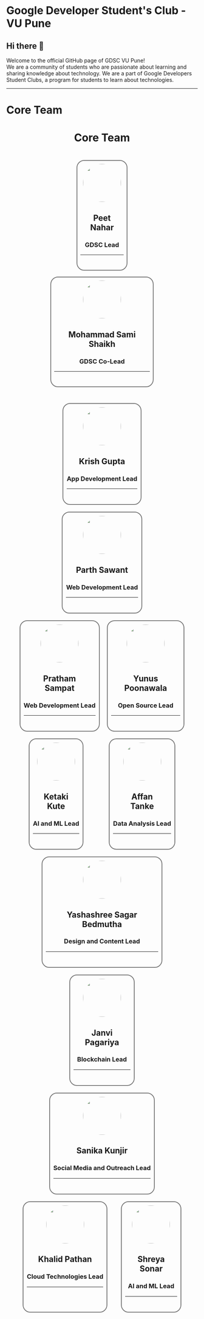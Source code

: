 # Google Developer Student's Club - VU Pune

## Hi there 👋

 Welcome to the official GitHub page of GDSC VU Pune!  
We are a community of students who are passionate about learning and sharing knowledge about technology. We are a part of Google Developers Student Clubs, a program for students to learn about technologies.

***
# Core Team 

<h1 style="text-align: center;">Core Team</h1>
    <div style="display: flex; flex-wrap: wrap; justify-content: space-around; padding: 3% 10%;">
        <div
            style="min-width: 20%; margin: 2%; padding: 2%; border: 2px solid rgb(115, 115, 115); border-radius: 20px; text-align: center;">
            <img src="https://avatars.githubusercontent.com/u/102579777?v=4" width="100" height="100" class="img"
                style="border-radius: 100%">
            <h2 style="padding : 0% 10%;">Peet Nahar</h2>
            <h3> GDSC Lead</h3>
            <hr>
            <div class="social">
                <a href=""><img
                        src="https://img.shields.io/badge/-0077B5?style=for-the-badge&logo=linkedin&logoColor=white"
                        alt=""></a>
                <a href=""><img
                        src="https://img.shields.io/badge/-ea3991?style=for-the-badge&logo=instagram&logoColor=white"
                        alt=""></a>
                <a href=""><img
                        src="https://img.shields.io/badge/-3091f3?style=for-the-badge&logo=twitter&logoColor=white"
                        alt=""></a>
                <a href=""><img
                        src="https://img.shields.io/badge/-181717?style=for-the-badge&logo=github&logoColor=white"
                        alt=""></a>
            </div>
        </div>
        <div
            style="min-width: 20%; margin: 2%; padding: 2%; border: 2px solid rgb(115, 115, 115); border-radius: 20px; text-align: center;">
            <img src="https://avatars.githubusercontent.com/u/53607086?v=4" width="100" height="100" class="img"
                style="border-radius: 100%">
            <h2 style="padding : 0% 10%;">Mohammad Sami Shaikh</h2>
            <h3> GDSC Co-Lead</h3>
            <hr>
            <div class="social">
                <a href=""><img
                        src="https://img.shields.io/badge/-0077B5?style=for-the-badge&logo=linkedin&logoColor=white"
                        alt=""></a>
                <a href=""><img
                        src="https://img.shields.io/badge/-ea3991?style=for-the-badge&logo=instagram&logoColor=white"
                        alt=""></a>
                <a href=""><img
                        src="https://img.shields.io/badge/-3091f3?style=for-the-badge&logo=twitter&logoColor=white"
                        alt=""></a>
                <a href=""><img
                        src="https://img.shields.io/badge/-181717?style=for-the-badge&logo=github&logoColor=white"
                        alt=""></a>
            </div>
        </div>
    </div>
    <div style="display: flex; flex-wrap: wrap; justify-content: space-around; padding: 2% 5%;">
        <div
            style="min-width: 20%; margin: 2%; padding: 2%; border: 2px solid rgb(115, 115, 115); border-radius: 20px; text-align: center;">
            <img src="https://avatars.githubusercontent.com/u/87133705?v=4" width="100" height="100" class="img"
                style="border-radius: 100%">
            <h2 style="padding : 0% 10%;">Krish Gupta</h2>
            <h3>App Development Lead</h3>
            <hr>
            <div class="social">
                <a href=""><img
                        src="https://img.shields.io/badge/-0077B5?style=for-the-badge&logo=linkedin&logoColor=white"
                        alt=""></a>
                <a href=""><img
                        src="https://img.shields.io/badge/-ea3991?style=for-the-badge&logo=instagram&logoColor=white"
                        alt=""></a>
                <a href=""><img
                        src="https://img.shields.io/badge/-3091f3?style=for-the-badge&logo=twitter&logoColor=white"
                        alt=""></a>
                <a href=""><img
                        src="https://img.shields.io/badge/-181717?style=for-the-badge&logo=github&logoColor=white"
                        alt=""></a>
            </div>
        </div>
        <div
            style="min-width: 20%; margin: 2%; padding: 2%; border: 2px solid rgb(115, 115, 115); border-radius: 20px; text-align: center;">
            <img src="https://avatars.githubusercontent.com/u/82802630?v=4" width="100" height="100" class="img"
                style="border-radius: 100%">
            <h2 style="padding : 0% 10%;">Parth Sawant</h2>
            <h3>Web Development Lead</h3>
            <hr>
            <div class="social">
                <a href=""><img
                        src="https://img.shields.io/badge/-0077B5?style=for-the-badge&logo=linkedin&logoColor=white"
                        alt=""></a>
                <a href=""><img
                        src="https://img.shields.io/badge/-ea3991?style=for-the-badge&logo=instagram&logoColor=white"
                        alt=""></a>
                <a href=""><img
                        src="https://img.shields.io/badge/-3091f3?style=for-the-badge&logo=twitter&logoColor=white"
                        alt=""></a>
                <a href=""><img
                        src="https://img.shields.io/badge/-181717?style=for-the-badge&logo=github&logoColor=white"
                        alt=""></a>
            </div>
        </div>
        <div
            style="min-width: 20%; margin: 2%; padding: 2%; border: 2px solid rgb(115, 115, 115); border-radius: 20px; text-align: center;">
            <img src="https://avatars.githubusercontent.com/u/67209697?v=4" width="100" height="100" class="img"
                style="border-radius: 100%">
            <h2 style="padding : 0% 10%;">Pratham Sampat</h2>
            <h3>Web Development Lead</h3>
            <hr>
            <div class="social">
                <a href=""><img
                        src="https://img.shields.io/badge/-0077B5?style=for-the-badge&logo=linkedin&logoColor=white"
                        alt=""></a>
                <a href=""><img
                        src="https://img.shields.io/badge/-ea3991?style=for-the-badge&logo=instagram&logoColor=white"
                        alt=""></a>
                <a href=""><img
                        src="https://img.shields.io/badge/-3091f3?style=for-the-badge&logo=twitter&logoColor=white"
                        alt=""></a>
                <a href=""><img
                        src="https://img.shields.io/badge/-181717?style=for-the-badge&logo=github&logoColor=white"
                        alt=""></a>
            </div>
        </div>
        <div
            style="min-width: 20%; margin: 2%; padding: 2%; border: 2px solid rgb(115, 115, 115); border-radius: 20px; text-align: center;">
            <img src="https://avatars.githubusercontent.com/u/18347962?v=4" width="100" height="100" class="img"
                style="border-radius: 100%">
            <h2 style="padding : 0% 10%;">Yunus Poonawala</h2>
            <h3>Open Source Lead</h3>
            <hr>
            <div class="social">
                <a href=""><img
                        src="https://img.shields.io/badge/-0077B5?style=for-the-badge&logo=linkedin&logoColor=white"
                        alt=""></a>
                <a href=""><img
                        src="https://img.shields.io/badge/-ea3991?style=for-the-badge&logo=instagram&logoColor=white"
                        alt=""></a>
                <a href=""><img
                        src="https://img.shields.io/badge/-3091f3?style=for-the-badge&logo=twitter&logoColor=white"
                        alt=""></a>
                <a href=""><img
                        src="https://img.shields.io/badge/-181717?style=for-the-badge&logo=github&logoColor=white"
                        alt=""></a>
            </div>
        </div>
        <div
            style="min-width: 20%; margin: 2%; padding: 2%; border: 2px solid rgb(115, 115, 115); border-radius: 20px; text-align: center;">
            <img src="https://avatars.githubusercontent.com/u/?v=4" width="100" height="100" class="img"
                style="border-radius: 100%">
            <h2 style="padding : 0% 10%;">Ketaki Kute</h2>
            <h3>AI and ML Lead</h3>
            <hr>
            <div class="social">
                <a href=""><img
                        src="https://img.shields.io/badge/-0077B5?style=for-the-badge&logo=linkedin&logoColor=white"
                        alt=""></a>
                <a href=""><img
                        src="https://img.shields.io/badge/-ea3991?style=for-the-badge&logo=instagram&logoColor=white"
                        alt=""></a>
                <a href=""><img
                        src="https://img.shields.io/badge/-3091f3?style=for-the-badge&logo=twitter&logoColor=white"
                        alt=""></a>
                <a href=""><img
                        src="https://img.shields.io/badge/-181717?style=for-the-badge&logo=github&logoColor=white"
                        alt=""></a>
            </div>
        </div>
        <div
            style="min-width: 20%; margin: 2%; padding: 2%; border: 2px solid rgb(115, 115, 115); border-radius: 20px; text-align: center;">
            <img src="https://avatars.githubusercontent.com/u/86745562?v=4" width="100" height="100" class="img"
                style="border-radius: 100%">
            <h2 style="padding : 0% 10%;">Affan Tanke</h2>
            <h3>Data Analysis Lead</h3>
            <hr>
            <div class="social">
                <a href=""><img
                        src="https://img.shields.io/badge/-0077B5?style=for-the-badge&logo=linkedin&logoColor=white"
                        alt=""></a>
                <a href=""><img
                        src="https://img.shields.io/badge/-ea3991?style=for-the-badge&logo=instagram&logoColor=white"
                        alt=""></a>
                <a href=""><img
                        src="https://img.shields.io/badge/-3091f3?style=for-the-badge&logo=twitter&logoColor=white"
                        alt=""></a>
                <a href=""><img
                        src="https://img.shields.io/badge/-181717?style=for-the-badge&logo=github&logoColor=white"
                        alt=""></a>
            </div>
        </div>
        <div
            style="min-width: 20%; margin: 2%; padding: 2%; border: 2px solid rgb(115, 115, 115); border-radius: 20px; text-align: center;">
            <img src="https://avatars.githubusercontent.com/u/101212250?v=4" width="100" height="100" class="img"
                style="border-radius: 100%">
            <h2 style="padding : 0% 10%;">Yashashree Sagar Bedmutha</h2>
            <h3>Design and Content Lead</h3>
            <hr>
            <div class="social">
                <a href=""><img
                        src="https://img.shields.io/badge/-0077B5?style=for-the-badge&logo=linkedin&logoColor=white"
                        alt=""></a>
                <a href=""><img
                        src="https://img.shields.io/badge/-ea3991?style=for-the-badge&logo=instagram&logoColor=white"
                        alt=""></a>
                <a href=""><img
                        src="https://img.shields.io/badge/-3091f3?style=for-the-badge&logo=twitter&logoColor=white"
                        alt=""></a>
                <a href=""><img
                        src="https://img.shields.io/badge/-181717?style=for-the-badge&logo=github&logoColor=white"
                        alt=""></a>
            </div>
        </div>
        <div
            style="min-width: 20%; margin: 2%; padding: 2%; border: 2px solid rgb(115, 115, 115); border-radius: 20px; text-align: center;">
            <img src="https://avatars.githubusercontent.com/u/71075235?v=4" width="100" height="100" class="img"
                style="border-radius: 100%">
            <h2 style="padding : 0% 10%;">Janvi Pagariya</h2>
            <h3>Blockchain Lead</h3>
            <hr>
            <div class="social">
                <a href=""><img
                        src="https://img.shields.io/badge/-0077B5?style=for-the-badge&logo=linkedin&logoColor=white"
                        alt=""></a>
                <a href=""><img
                        src="https://img.shields.io/badge/-ea3991?style=for-the-badge&logo=instagram&logoColor=white"
                        alt=""></a>
                <a href=""><img
                        src="https://img.shields.io/badge/-3091f3?style=for-the-badge&logo=twitter&logoColor=white"
                        alt=""></a>
                <a href=""><img
                        src="https://img.shields.io/badge/-181717?style=for-the-badge&logo=github&logoColor=white"
                        alt=""></a>
            </div>
        </div>
        <div
            style="min-width: 20%; margin: 2%; padding: 2%; border: 2px solid rgb(115, 115, 115); border-radius: 20px; text-align: center;">
            <img src="https://avatars.githubusercontent.com/u/?v=4" width="100" height="100" class="img"
                style="border-radius: 100%">
            <h2 style="padding : 0% 10%;">Sanika Kunjir</h2>
            <h3>Social Media and Outreach Lead</h3>
            <hr>
            <div class="social">
                <a href=""><img
                        src="https://img.shields.io/badge/-0077B5?style=for-the-badge&logo=linkedin&logoColor=white"
                        alt=""></a>
                <a href=""><img
                        src="https://img.shields.io/badge/-ea3991?style=for-the-badge&logo=instagram&logoColor=white"
                        alt=""></a>
                <a href=""><img
                        src="https://img.shields.io/badge/-3091f3?style=for-the-badge&logo=twitter&logoColor=white"
                        alt=""></a>
                <a href=""><img
                        src="https://img.shields.io/badge/-181717?style=for-the-badge&logo=github&logoColor=white"
                        alt=""></a>
            </div>
        </div>
        <div
            style="min-width: 20%; margin: 2%; padding: 2%; border: 2px solid rgb(115, 115, 115); border-radius: 20px; text-align: center;">
            <img src="https://avatars.githubusercontent.com/u/48081505?v=4" width="100" height="100" class="img"
                style="border-radius: 100%">
            <h2 style="padding : 0% 10%;">Khalid Pathan</h2>
            <h3>Cloud Technologies Lead</h3>
            <hr>
            <div class="social">
                <a href=""><img
                        src="https://img.shields.io/badge/-0077B5?style=for-the-badge&logo=linkedin&logoColor=white"
                        alt=""></a>
                <a href=""><img
                        src="https://img.shields.io/badge/-ea3991?style=for-the-badge&logo=instagram&logoColor=white"
                        alt=""></a>
                <a href=""><img
                        src="https://img.shields.io/badge/-3091f3?style=for-the-badge&logo=twitter&logoColor=white"
                        alt=""></a>
                <a href=""><img
                        src="https://img.shields.io/badge/-181717?style=for-the-badge&logo=github&logoColor=white"
                        alt=""></a>
            </div>
        </div>
        <div
            style="min-width: 20%; margin: 2%; padding: 2%; border: 2px solid rgb(115, 115, 115); border-radius: 20px; text-align: center;">
            <img src="https://avatars.githubusercontent.com/u/?v=4" width="100" height="100" class="img"
                style="border-radius: 100%">
            <h2 style="padding : 0% 10%;">Shreya Sonar</h2>
            <h3>AI and ML Lead</h3>
            <hr>
            <div class="social">
                <a href=""><img
                        src="https://img.shields.io/badge/-0077B5?style=for-the-badge&logo=linkedin&logoColor=white"
                        alt=""></a>
                <a href=""><img
                        src="https://img.shields.io/badge/-ea3991?style=for-the-badge&logo=instagram&logoColor=white"
                        alt=""></a>
                <a href=""><img
                        src="https://img.shields.io/badge/-3091f3?style=for-the-badge&logo=twitter&logoColor=white"
                        alt=""></a>
                <a href=""><img
                        src="https://img.shields.io/badge/-181717?style=for-the-badge&logo=github&logoColor=white"
                        alt=""></a>
            </div>
        </div>
    </div>

<!--
**Here are some ideas to get you started:**

🙋‍♀️ A short introduction - what is your organization all about?
🌈 Contribution guidelines - how can the community get involved?
👩‍💻 Useful resources - where can the community find your docs? Is there anything else the community should know?
🍿 Fun facts - what does your team eat for breakfast?
🧙 Remember, you can do mighty things with the power of [Markdown](https://docs.github.com/github/writing-on-github/getting-started-with-writing-and-formatting-on-github/basic-writing-and-formatting-syntax)
-->
<!-- 
| Name | Socials |
| --- | --- |
| <mark> <img src="https://avatars.githubusercontent.com/u/102579777?v=4" width="100" height="100" class="img" style="border-radius: 100%"> </mark><h2>Preet Nahar</h2> <h3>  GDSC Lead</h3> | [![LinkedIn](https://img.shields.io/badge/LinkedIn-0077B5?style=for-the-badge&logo=linkedin&logoColor=white)](https://www.linkedin.com/in/preet-nahar-5b2075218/)  [![Instagram](https://img.shields.io/badge/Instagram-ea3991?style=for-the-badge&logo=instagram&logoColor=white)](https://www.instagram.com)  [![Twitter](https://img.shields.io/badge/Twitter-3091f3?style=for-the-badge&logo=twitter&logoColor=white)](https://www.twitter.com)  [![GitHub](https://img.shields.io/badge/GitHub-181717?style=for-the-badge&logo=github&logoColor=white)](https://github.com/preetnahar10) |
| <mark> <img src="https://avatars.githubusercontent.com/u/53607086?v=4" width="100" height="100" class="img" style="border-radius: 100%"> </mark><h2>Mohammad Sami</h2>  <h3>  GDSC Co-Lead</h3> | [![LinkedIn](https://img.shields.io/badge/LinkedIn-0077B5?style=for-the-badge&logo=linkedin&logoColor=white)](https://www.linkedin.com/in/mohammadsamishaikh/)  [![Instagram](https://img.shields.io/badge/Instagram-ea3991?style=for-the-badge&logo=instagram&logoColor=white)](https://www.instagram.com/1_from_ummah/)  [![Twitter](https://img.shields.io/badge/Twitter-3091f3?style=for-the-badge&logo=twitter&logoColor=white)](https://www.twitter.com/MSamiDev/)  [![GitHub](https://img.shields.io/badge/GitHub-181717?style=for-the-badge&logo=github&logoColor=white)](https://github.com/SamiShaikh6810) |
| <mark> <img src="https://avatars.githubusercontent.com/u/87133705?v=4" width="100" height="100" class="img" style="border-radius: 100%"> </mark><h2>Krish Gupta</h2>  <h3>  App Development Lead</h3> | [![LinkedIn](https://img.shields.io/badge/LinkedIn-0077B5?style=for-the-badge&logo=linkedin&logoColor=white)](https://www.linkedin.com/)  [![Instagram](https://img.shields.io/badge/Instagram-ea3991?style=for-the-badge&logo=instagram&logoColor=white)](https://www.instagram.com/1_from_ummah/)  [![Twitter](https://img.shields.io/badge/Twitter-3091f3?style=for-the-badge&logo=twitter&logoColor=white)](https://www.twitter.com/MSamiDev/)  [![GitHub](https://img.shields.io/badge/GitHub-181717?style=for-the-badge&logo=github&logoColor=white)](https://github.com/preetnahar10) |
| <mark> <img src="https://avatars.githubusercontent.com/u/82802630?v=4" width="100" height="100" class="img" style="border-radius: 100%"> </mark><h2>Parth Sawant</h2>  <h3>  Web Development Lead</h3> | [![LinkedIn](https://img.shields.io/badge/LinkedIn-0077B5?style=for-the-badge&logo=linkedin&logoColor=white)](https://www.linkedin.com/)  [![Instagram](https://img.shields.io/badge/Instagram-ea3991?style=for-the-badge&logo=instagram&logoColor=white)](https://www.instagram.com/1_from_ummah/)  [![Twitter](https://img.shields.io/badge/Twitter-3091f3?style=for-the-badge&logo=twitter&logoColor=white)](https://www.twitter.com/MSamiDev/)  [![GitHub](https://img.shields.io/badge/GitHub-181717?style=for-the-badge&logo=github&logoColor=white)](https://github.com/preetnahar10) |
| <mark> <img src="https://avatars.githubusercontent.com/u/67209697?v=4" width="100" height="100" class="img" style="border-radius: 100%"> </mark><h2>Pratham Sampat</h2>  <h3>  Web Development Lead</h3> | [![LinkedIn](https://img.shields.io/badge/LinkedIn-0077B5?style=for-the-badge&logo=linkedin&logoColor=white)](https://www.linkedin.com/)  [![Instagram](https://img.shields.io/badge/Instagram-ea3991?style=for-the-badge&logo=instagram&logoColor=white)](https://www.instagram.com/1_from_ummah/)  [![Twitter](https://img.shields.io/badge/Twitter-3091f3?style=for-the-badge&logo=twitter&logoColor=white)](https://www.twitter.com/MSamiDev/)  [![GitHub](https://img.shields.io/badge/GitHub-181717?style=for-the-badge&logo=github&logoColor=white)](https://github.com/preetnahar10) |
| <mark> <img src="https://avatars.githubusercontent.com/u/18347962?v=4" width="100" height="100" class="img" style="border-radius: 100%"> </mark><h2>Yunus Poonawala</h2>  <h3>  Open Source Lead</h3> | [![LinkedIn](https://img.shields.io/badge/LinkedIn-0077B5?style=for-the-badge&logo=linkedin&logoColor=white)](https://www.linkedin.com/)  [![Instagram](https://img.shields.io/badge/Instagram-ea3991?style=for-the-badge&logo=instagram&logoColor=white)](https://www.instagram.com/1_from_ummah/)  [![Twitter](https://img.shields.io/badge/Twitter-3091f3?style=for-the-badge&logo=twitter&logoColor=white)](https://www.twitter.com/MSamiDev/)  [![GitHub](https://img.shields.io/badge/GitHub-181717?style=for-the-badge&logo=github&logoColor=white)](https://github.com/preetnahar10) |
| <mark> <img src="" width="100" height="100" class="img" style="border-radius: 100%"> </mark><h2>Ketaki Kute</h2>  <h3>  AI and ML Lead</h3> | [![LinkedIn](https://img.shields.io/badge/LinkedIn-0077B5?style=for-the-badge&logo=linkedin&logoColor=white)](https://www.linkedin.com/)  [![Instagram](https://img.shields.io/badge/Instagram-ea3991?style=for-the-badge&logo=instagram&logoColor=white)](https://www.instagram.com/1_from_ummah/)  [![Twitter](https://img.shields.io/badge/Twitter-3091f3?style=for-the-badge&logo=twitter&logoColor=white)](https://www.twitter.com/MSamiDev/)  [![GitHub](https://img.shields.io/badge/GitHub-181717?style=for-the-badge&logo=github&logoColor=white)](https://github.com/preetnahar10) |
| <mark> <img src="https://avatars.githubusercontent.com/u/86745562?v=4" width="100" height="100" class="img" style="border-radius: 100%"> </mark><h2>Affan Tanke</h2>  <h3>  Data Analysis Lead</h3> | [![LinkedIn](https://img.shields.io/badge/LinkedIn-0077B5?style=for-the-badge&logo=linkedin&logoColor=white)](https://www.linkedin.com/)  [![Instagram](https://img.shields.io/badge/Instagram-ea3991?style=for-the-badge&logo=instagram&logoColor=white)](https://www.instagram.com/1_from_ummah/)  [![Twitter](https://img.shields.io/badge/Twitter-3091f3?style=for-the-badge&logo=twitter&logoColor=white)](https://www.twitter.com/MSamiDev/)  ![GitHub](https://img.shields.io/badge/GitHub-181717?style=for-the-badge&logo=github&logoColor=white) |
| <mark> <img src="https://avatars.githubusercontent.com/u/101212250?v=4" width="100" height="100" class="img" style="border-radius: 100%"> </mark><h2>Yashashree Sagar Bedmutha</h2>  <h3>  Design and Content Lead</h3> | [![LinkedIn](https://img.shields.io/badge/LinkedIn-0077B5?style=for-the-badge&logo=linkedin&logoColor=white)](https://www.linkedin.com/)  [![Instagram](https://img.shields.io/badge/Instagram-ea3991?style=for-the-badge&logo=instagram&logoColor=white)](https://www.instagram.com/1_from_ummah/)  [![Twitter](https://img.shields.io/badge/Twitter-3091f3?style=for-the-badge&logo=twitter&logoColor=white)](https://www.twitter.com/MSamiDev/)  [![GitHub](https://img.shields.io/badge/GitHub-181717?style=for-the-badge&logo=github&logoColor=white)](https://github.com/preetnahar10) |
| <mark> <img src="https://avatars.githubusercontent.com/u/71075235?v=4" width="100" height="100" class="img" style="border-radius: 100%"> </mark><h2>Janvi Pagariya</h2>  <h3>  Blockchain Lead</h3> | [![LinkedIn](https://img.shields.io/badge/LinkedIn-0077B5?style=for-the-badge&logo=linkedin&logoColor=white)](https://www.linkedin.com/)  [![Instagram](https://img.shields.io/badge/Instagram-ea3991?style=for-the-badge&logo=instagram&logoColor=white)](https://www.instagram.com/1_from_ummah/)  [![Twitter](https://img.shields.io/badge/Twitter-3091f3?style=for-the-badge&logo=twitter&logoColor=white)](https://www.twitter.com/MSamiDev/)  [![GitHub](https://img.shields.io/badge/GitHub-181717?style=for-the-badge&logo=github&logoColor=white)](https://github.com/preetnahar10) |
| <mark> <img src="" width="100" height="100" class="img" style="border-radius: 100%"> </mark><h2>Sanika Kunjir</h2>  <h3>  Social Media and Outreach Lead</h3> | [![LinkedIn](https://img.shields.io/badge/LinkedIn-0077B5?style=for-the-badge&logo=linkedin&logoColor=white)](https://www.linkedin.com/)  [![Instagram](https://img.shields.io/badge/Instagram-ea3991?style=for-the-badge&logo=instagram&logoColor=white)](https://www.instagram.com/1_from_ummah/)  [![Twitter](https://img.shields.io/badge/Twitter-3091f3?style=for-the-badge&logo=twitter&logoColor=white)](https://www.twitter.com/MSamiDev/)  [![GitHub](https://img.shields.io/badge/GitHub-181717?style=for-the-badge&logo=github&logoColor=white)](https://github.com/preetnahar10) |
| <mark> <img src="https://avatars.githubusercontent.com/u/48081505?v=4" width="100" height="100" class="img" style="border-radius: 100%"> </mark><h2>Khalid Pathan</h2>  <h3>  Cloud Technologies Lead</h3> | [![LinkedIn](https://img.shields.io/badge/LinkedIn-0077B5?style=for-the-badge&logo=linkedin&logoColor=white)](https://www.linkedin.com/)  [![Instagram](https://img.shields.io/badge/Instagram-ea3991?style=for-the-badge&logo=instagram&logoColor=white)](https://www.instagram.com/1_from_ummah/)  [![Twitter](https://img.shields.io/badge/Twitter-3091f3?style=for-the-badge&logo=twitter&logoColor=white)](https://www.twitter.com/MSamiDev/)  [![GitHub](https://img.shields.io/badge/GitHub-181717?style=for-the-badge&logo=github&logoColor=white)](https://github.com/preetnahar10) |
| <mark> <img src="" width="100" height="100" class="img" style="border-radius: 100%"> </mark><h2>Shreya Sonar</h2>  <h3>  AI and ML Lead</h3> | [![LinkedIn](https://img.shields.io/badge/LinkedIn-0077B5?style=for-the-badge&logo=linkedin&logoColor=white)](https://www.linkedin.com/)  [![Instagram](https://img.shields.io/badge/Instagram-ea3991?style=for-the-badge&logo=instagram&logoColor=white)](https://www.instagram.com/1_from_ummah/)  [![Twitter](https://img.shields.io/badge/Twitter-3091f3?style=for-the-badge&logo=twitter&logoColor=white)](https://www.twitter.com/MSamiDev/)  [![GitHub](https://img.shields.io/badge/GitHub-181717?style=for-the-badge&logo=github&logoColor=white)](https://github.com/preetnahar10) |

<!-- <img src="https://avatars.githubusercontent.com/u/102579777?v=4" width="100" height="100" class="img" style="border-radius: 100%"><h2>Preet Nahar</h2> <h3>  GDSC Lead</h3>  [![LinkedIn](https://img.shields.io/badge/LinkedIn-0077B5?style=for-the-badge&logo=linkedin&logoColor=white)](https://www.linkedin.com/in/mohammadsamishaikh/)  [![Instagram](https://img.shields.io/badge/Instagram-ea3991?style=for-the-badge&logo=instagram&logoColor=white)](https://www.instagram.com/1_from_ummah/)  [![Twitter](https://img.shields.io/badge/Twitter-3091f3?style=for-the-badge&logo=twitter&logoColor=white)](https://www.twitter.com/MSamiDev/)  ![GitHub](https://img.shields.io/badge/GitHub-181717?style=for-the-badge&logo=github&logoColor=white)
<img src="https://avatars.githubusercontent.com/u/53607086?v=4" width="100" height="100" class="img" style="border-radius: 100%"> <h2>Mohammad Sami</h2>  <h3>  GDSC Co-Lead</h3>  [![LinkedIn](https://img.shields.io/badge/LinkedIn-0077B5?style=for-the-badge&logo=linkedin&logoColor=white)](https://www.linkedin.com/in/mohammadsamishaikh/)  [![Instagram](https://img.shields.io/badge/Instagram-ea3991?style=for-the-badge&logo=instagram&logoColor=white)](https://www.instagram.com/1_from_ummah/)  [![Twitter](https://img.shields.io/badge/Twitter-3091f3?style=for-the-badge&logo=twitter&logoColor=white)](https://www.twitter.com/MSamiDev/)  ![GitHub](https://img.shields.io/badge/GitHub-181717?style=for-the-badge&logo=github&logoColor=white)
<img src="https://res.cloudinary.com/startup-grind/image/upload/c_fill,dpr_2.0,f_auto,g_center,h_250,q_auto:good,w_250/v1/gcs/platform-data-dsc/avatars/krish_gupta_SKzFYuJ.png" width="100" height="100" class="img" style="border-radius: 100%"> </mark><h2>Krish Gupta</h2>  <h3>  App Development Lead</h3>  [![LinkedIn](https://img.shields.io/badge/LinkedIn-0077B5?style=for-the-badge&logo=linkedin&logoColor=white)](https://www.linkedin.com/in/mohammadsamishaikh/)  [![Instagram](https://img.shields.io/badge/Instagram-ea3991?style=for-the-badge&logo=instagram&logoColor=white)](https://www.instagram.com/1_from_ummah/)  [![Twitter](https://img.shields.io/badge/Twitter-3091f3?style=for-the-badge&logo=twitter&logoColor=white)](https://www.twitter.com/MSamiDev/)  ![GitHub](https://img.shields.io/badge/GitHub-181717?style=for-the-badge&logo=github&logoColor=white)
<img src="https://res.cloudinary.com/startup-grind/image/upload/c_fill,dpr_2.0,f_auto,g_center,h_250,q_auto:good,w_250/v1/gcs/platform-data-dsc/avatars/parth_sawant_40rvZZw.jpg" width="100" height="100" class="img" style="border-radius: 100%"> </mark><h2>Parth Sawant</h2>  <h3>  Web Development Lead</h3>  [![LinkedIn](https://img.shields.io/badge/LinkedIn-0077B5?style=for-the-badge&logo=linkedin&logoColor=white)](https://www.linkedin.com/in/mohammadsamishaikh/)  [![Instagram](https://img.shields.io/badge/Instagram-ea3991?style=for-the-badge&logo=instagram&logoColor=white)](https://www.instagram.com/1_from_ummah/)  [![Twitter](https://img.shields.io/badge/Twitter-3091f3?style=for-the-badge&logo=twitter&logoColor=white)](https://www.twitter.com/MSamiDev/)  ![GitHub](https://img.shields.io/badge/GitHub-181717?style=for-the-badge&logo=github&logoColor=white)
<img src="https://res.cloudinary.com/startup-grind/image/upload/c_fill,dpr_2.0,f_auto,g_center,h_250,q_auto:good,w_250/v1/gcs/platform-data-dsc/avatars/affan_tanke.jpg" width="100" height="100" class="img" style="border-radius: 100%"> </mark><h2>Affan Tanke</h2>  <h3>  Data Analysis Lead</h3>  [![LinkedIn](https://img.shields.io/badge/LinkedIn-0077B5?style=for-the-badge&logo=linkedin&logoColor=white)](https://www.linkedin.com/in/mohammadsamishaikh/)  [![Instagram](https://img.shields.io/badge/Instagram-ea3991?style=for-the-badge&logo=instagram&logoColor=white)](https://www.instagram.com/1_from_ummah/)  [![Twitter](https://img.shields.io/badge/Twitter-3091f3?style=for-the-badge&logo=twitter&logoColor=white)](https://www.twitter.com/MSamiDev/)  ![GitHub](https://img.shields.io/badge/GitHub-181717?style=for-the-badge&logo=github&logoColor=white)
<img src="https://res.cloudinary.com/startup-grind/image/upload/c_fill,dpr_2.0,f_auto,g_center,h_250,q_auto:good,w_250/v1/gcs/platform-data-dsc/avatars/parth_sawant_40rvZZw.jpg" width="100" height="100" class="img" style="border-radius: 100%"> </mark><h2>Parth Sawant</h2>  <h3>  Web Development Lead</h3>  [![LinkedIn](https://img.shields.io/badge/LinkedIn-0077B5?style=for-the-badge&logo=linkedin&logoColor=white)](https://www.linkedin.com/in/mohammadsamishaikh/)  [![Instagram](https://img.shields.io/badge/Instagram-ea3991?style=for-the-badge&logo=instagram&logoColor=white)](https://www.instagram.com/1_from_ummah/)  [![Twitter](https://img.shields.io/badge/Twitter-3091f3?style=for-the-badge&logo=twitter&logoColor=white)](https://www.twitter.com/MSamiDev/)  ![GitHub](https://img.shields.io/badge/GitHub-181717?style=for-the-badge&logo=github&logoColor=white)
<img src="https://res.cloudinary.com/startup-grind/image/upload/c_fill,dpr_2.0,f_auto,g_center,h_250,q_auto:good,w_250/v1/gcs/platform-data-dsc/avatars/parth_sawant_40rvZZw.jpg" width="100" height="100" class="img" style="border-radius: 100%"> </mark><h2>Parth Sawant</h2>  <h3>  Web Development Lead</h3>  [![LinkedIn](https://img.shields.io/badge/LinkedIn-0077B5?style=for-the-badge&logo=linkedin&logoColor=white)](https://www.linkedin.com/in/mohammadsamishaikh/)  [![Instagram](https://img.shields.io/badge/Instagram-ea3991?style=for-the-badge&logo=instagram&logoColor=white)](https://www.instagram.com/1_from_ummah/)  [![Twitter](https://img.shields.io/badge/Twitter-3091f3?style=for-the-badge&logo=twitter&logoColor=white)](https://www.twitter.com/MSamiDev/)  ![GitHub](https://img.shields.io/badge/GitHub-181717?style=for-the-badge&logo=github&logoColor=white)
<img src="https://res.cloudinary.com/startup-grind/image/upload/c_fill,dpr_2.0,f_auto,g_center,h_250,q_auto:good,w_250/v1/gcs/platform-data-dsc/avatars/parth_sawant_40rvZZw.jpg" width="100" height="100" class="img" style="border-radius: 100%"> </mark><h2>Parth Sawant</h2>  <h3>  Web Development Lead</h3>  [![LinkedIn](https://img.shields.io/badge/LinkedIn-0077B5?style=for-the-badge&logo=linkedin&logoColor=white)](https://www.linkedin.com/in/mohammadsamishaikh/)  [![Instagram](https://img.shields.io/badge/Instagram-ea3991?style=for-the-badge&logo=instagram&logoColor=white)](https://www.instagram.com/1_from_ummah/)  [![Twitter](https://img.shields.io/badge/Twitter-3091f3?style=for-the-badge&logo=twitter&logoColor=white)](https://www.twitter.com/MSamiDev/)  ![GitHub](https://img.shields.io/badge/GitHub-181717?style=for-the-badge&logo=github&logoColor=white)
<img src="https://res.cloudinary.com/startup-grind/image/upload/c_fill,dpr_2.0,f_auto,g_center,h_250,q_auto:good,w_250/v1/gcs/platform-data-dsc/avatars/parth_sawant_40rvZZw.jpg" width="100" height="100" class="img" style="border-radius: 100%"> </mark><h2>Parth Sawant</h2>  <h3>  Web Development Lead</h3>  [![LinkedIn](https://img.shields.io/badge/LinkedIn-0077B5?style=for-the-badge&logo=linkedin&logoColor=white)](https://www.linkedin.com/in/mohammadsamishaikh/)  [![Instagram](https://img.shields.io/badge/Instagram-ea3991?style=for-the-badge&logo=instagram&logoColor=white)](https://www.instagram.com/1_from_ummah/)  [![Twitter](https://img.shields.io/badge/Twitter-3091f3?style=for-the-badge&logo=twitter&logoColor=white)](https://www.twitter.com/MSamiDev/)  ![GitHub](https://img.shields.io/badge/GitHub-181717?style=for-the-badge&logo=github&logoColor=white)
<img src="https://res.cloudinary.com/startup-grind/image/upload/c_fill,dpr_2.0,f_auto,g_center,h_250,q_auto:good,w_250/v1/gcs/platform-data-dsc/avatars/parth_sawant_40rvZZw.jpg" width="100" height="100" class="img" style="border-radius: 100%"> </mark><h2>Parth Sawant</h2>  <h3>  Web Development Lead</h3>  [![LinkedIn](https://img.shields.io/badge/LinkedIn-0077B5?style=for-the-badge&logo=linkedin&logoColor=white)](https://www.linkedin.com/in/mohammadsamishaikh/)  [![Instagram](https://img.shields.io/badge/Instagram-ea3991?style=for-the-badge&logo=instagram&logoColor=white)](https://www.instagram.com/1_from_ummah/)  [![Twitter](https://img.shields.io/badge/Twitter-3091f3?style=for-the-badge&logo=twitter&logoColor=white)](https://www.twitter.com/MSamiDev/)  ![GitHub](https://img.shields.io/badge/GitHub-181717?style=for-the-badge&logo=github&logoColor=white) 

***

##  Our Team

| - | - | - | - |
| --- | --- | --- | --- |
| <mark> <img src="https://avatars.githubusercontent.com/u/102579777?v=4" width="100" height="100" class="img" style="border-radius: 100%"> </mark><h2>Preet Nahar</h2> <h3>  GDSC Lead</h3> [![LinkedIn](https://img.shields.io/badge/LinkedIn-0077B5?style=for-the-badge&logo=linkedin&logoColor=white)](https://www.linkedin.com/in/preet-nahar-5b2075218/)  [![Instagram](https://img.shields.io/badge/Instagram-ea3991?style=for-the-badge&logo=instagram&logoColor=white)](https://www.instagram.com)  [![Twitter](https://img.shields.io/badge/Twitter-3091f3?style=for-the-badge&logo=twitter&logoColor=white)](https://www.twitter.com)  [![GitHub](https://img.shields.io/badge/GitHub-181717?style=for-the-badge&logo=github&logoColor=white)](https://github.com/preetnahar10) | <mark> <img src="https://avatars.githubusercontent.com/u/53607086?v=4" width="100" height="100" class="img" style="border-radius: 100%"> </mark><h2>Mohammad Sami</h2>  <h3>  GDSC Co-Lead</h3> [![LinkedIn](https://img.shields.io/badge/LinkedIn-0077B5?style=for-the-badge&logo=linkedin&logoColor=white)](https://www.linkedin.com/in/mohammadsamishaikh/)  [![Instagram](https://img.shields.io/badge/Instagram-ea3991?style=for-the-badge&logo=instagram&logoColor=white)](https://www.instagram.com/1_from_ummah/)  [![Twitter](https://img.shields.io/badge/Twitter-3091f3?style=for-the-badge&logo=twitter&logoColor=white)](https://www.twitter.com/MSamiDev/)  [![GitHub](https://img.shields.io/badge/GitHub-181717?style=for-the-badge&logo=github&logoColor=white)](https://github.com/SamiShaikh6810) | 
| <mark> <img src="https://avatars.githubusercontent.com/u/87133705?v=4" width="100" height="100" class="img" style="border-radius: 100%"> </mark><h2>Krish Gupta</h2>  <h3>  App Development Lead</h3> [![LinkedIn](https://img.shields.io/badge/LinkedIn-0077B5?style=for-the-badge&logo=linkedin&logoColor=white)](https://www.linkedin.com/)  [![Instagram](https://img.shields.io/badge/Instagram-ea3991?style=for-the-badge&logo=instagram&logoColor=white)](https://www.instagram.com/1_from_ummah/)  [![Twitter](https://img.shields.io/badge/Twitter-3091f3?style=for-the-badge&logo=twitter&logoColor=white)](https://www.twitter.com/MSamiDev/)  [![GitHub](https://img.shields.io/badge/GitHub-181717?style=for-the-badge&logo=github&logoColor=white)](https://github.com/preetnahar10) | <mark> <img src="https://avatars.githubusercontent.com/u/82802630?v=4" width="100" height="100" class="img" style="border-radius: 100%"> </mark><h2>Parth Sawant</h2>  <h3>  Web Development Lead</h3>  [![LinkedIn](https://img.shields.io/badge/LinkedIn-0077B5?style=for-the-badge&logo=linkedin&logoColor=white)](https://www.linkedin.com/)  [![Instagram](https://img.shields.io/badge/Instagram-ea3991?style=for-the-badge&logo=instagram&logoColor=white)](https://www.instagram.com/1_from_ummah/)  [![Twitter](https://img.shields.io/badge/Twitter-3091f3?style=for-the-badge&logo=twitter&logoColor=white)](https://www.twitter.com/MSamiDev/)  [![GitHub](https://img.shields.io/badge/GitHub-181717?style=for-the-badge&logo=github&logoColor=white)](https://github.com/preetnahar10) | <mark> <img src="https://avatars.githubusercontent.com/u/67209697?v=4" width="100" height="100" class="img" style="border-radius: 100%"> </mark><h2>Pratham Sampat</h2>  <h3>  Web Development Lead</h3>  [![LinkedIn](https://img.shields.io/badge/LinkedIn-0077B5?style=for-the-badge&logo=linkedin&logoColor=white)](https://www.linkedin.com/)  [![Instagram](https://img.shields.io/badge/Instagram-ea3991?style=for-the-badge&logo=instagram&logoColor=white)](https://www.instagram.com/1_from_ummah/)  [![Twitter](https://img.shields.io/badge/Twitter-3091f3?style=for-the-badge&logo=twitter&logoColor=white)](https://www.twitter.com/MSamiDev/)  [![GitHub](https://img.shields.io/badge/GitHub-181717?style=for-the-badge&logo=github&logoColor=white)](https://github.com/preetnahar10) |  <mark> <img src="https://avatars.githubusercontent.com/u/18347962?v=4" width="100" height="100" class="img" style="border-radius: 100%"> </mark><h2>Yunus Poonawala</h2>  <h3>  Open Source Lead</h3> [![LinkedIn](https://img.shields.io/badge/LinkedIn-0077B5?style=for-the-badge&logo=linkedin&logoColor=white)](https://www.linkedin.com/)  [![Instagram](https://img.shields.io/badge/Instagram-ea3991?style=for-the-badge&logo=instagram&logoColor=white)](https://www.instagram.com/1_from_ummah/)  [![Twitter](https://img.shields.io/badge/Twitter-3091f3?style=for-the-badge&logo=twitter&logoColor=white)](https://www.twitter.com/MSamiDev/)  [![GitHub](https://img.shields.io/badge/GitHub-181717?style=for-the-badge&logo=github&logoColor=white)](https://github.com/preetnahar10) |
| <mark> <img src="" width="100" height="100" class="img" style="border-radius: 100%"> </mark><h2>Ketaki Kute</h2>  <h3>  AI and ML Lead</h3> | [![LinkedIn](https://img.shields.io/badge/LinkedIn-0077B5?style=for-the-badge&logo=linkedin&logoColor=white)](https://www.linkedin.com/)  [![Instagram](https://img.shields.io/badge/Instagram-ea3991?style=for-the-badge&logo=instagram&logoColor=white)](https://www.instagram.com/1_from_ummah/)  [![Twitter](https://img.shields.io/badge/Twitter-3091f3?style=for-the-badge&logo=twitter&logoColor=white)](https://www.twitter.com/MSamiDev/)  [![GitHub](https://img.shields.io/badge/GitHub-181717?style=for-the-badge&logo=github&logoColor=white)](https://github.com/preetnahar10) | | |
| <mark> <img src="https://avatars.githubusercontent.com/u/86745562?v=4" width="100" height="100" class="img" style="border-radius: 100%"> </mark><h2>Affan Tanke</h2>  <h3>  Data Analysis Lead</h3> | [![LinkedIn](https://img.shields.io/badge/LinkedIn-0077B5?style=for-the-badge&logo=linkedin&logoColor=white)](https://www.linkedin.com/)  [![Instagram](https://img.shields.io/badge/Instagram-ea3991?style=for-the-badge&logo=instagram&logoColor=white)](https://www.instagram.com/1_from_ummah/)  [![Twitter](https://img.shields.io/badge/Twitter-3091f3?style=for-the-badge&logo=twitter&logoColor=white)](https://www.twitter.com/MSamiDev/)  ![GitHub](https://img.shields.io/badge/GitHub-181717?style=for-the-badge&logo=github&logoColor=white) | | |
| <mark> <img src="https://avatars.githubusercontent.com/u/101212250?v=4" width="100" height="100" class="img" style="border-radius: 100%"> </mark><h2>Yashashree Sagar Bedmutha</h2>  <h3>  Design and Content Lead</h3> | [![LinkedIn](https://img.shields.io/badge/LinkedIn-0077B5?style=for-the-badge&logo=linkedin&logoColor=white)](https://www.linkedin.com/)  [![Instagram](https://img.shields.io/badge/Instagram-ea3991?style=for-the-badge&logo=instagram&logoColor=white)](https://www.instagram.com/1_from_ummah/)  [![Twitter](https://img.shields.io/badge/Twitter-3091f3?style=for-the-badge&logo=twitter&logoColor=white)](https://www.twitter.com/MSamiDev/)  [![GitHub](https://img.shields.io/badge/GitHub-181717?style=for-the-badge&logo=github&logoColor=white)](https://github.com/preetnahar10) | | |
| <mark> <img src="https://avatars.githubusercontent.com/u/71075235?v=4" width="100" height="100" class="img" style="border-radius: 100%"> </mark><h2>Janvi Pagariya</h2>  <h3>  Blockchain Lead</h3> | [![LinkedIn](https://img.shields.io/badge/LinkedIn-0077B5?style=for-the-badge&logo=linkedin&logoColor=white)](https://www.linkedin.com/)  [![Instagram](https://img.shields.io/badge/Instagram-ea3991?style=for-the-badge&logo=instagram&logoColor=white)](https://www.instagram.com/1_from_ummah/)  [![Twitter](https://img.shields.io/badge/Twitter-3091f3?style=for-the-badge&logo=twitter&logoColor=white)](https://www.twitter.com/MSamiDev/)  [![GitHub](https://img.shields.io/badge/GitHub-181717?style=for-the-badge&logo=github&logoColor=white)](https://github.com/preetnahar10) | | |
| <mark> <img src="" width="100" height="100" class="img" style="border-radius: 100%"> </mark><h2>Sanika Kunjir</h2>  <h3>  Social Media and Outreach Lead</h3> | [![LinkedIn](https://img.shields.io/badge/LinkedIn-0077B5?style=for-the-badge&logo=linkedin&logoColor=white)](https://www.linkedin.com/)  [![Instagram](https://img.shields.io/badge/Instagram-ea3991?style=for-the-badge&logo=instagram&logoColor=white)](https://www.instagram.com/1_from_ummah/)  [![Twitter](https://img.shields.io/badge/Twitter-3091f3?style=for-the-badge&logo=twitter&logoColor=white)](https://www.twitter.com/MSamiDev/)  [![GitHub](https://img.shields.io/badge/GitHub-181717?style=for-the-badge&logo=github&logoColor=white)](https://github.com/preetnahar10) | | |
| <mark> <img src="https://avatars.githubusercontent.com/u/48081505?v=4" width="100" height="100" class="img" style="border-radius: 100%"> </mark><h2>Khalid Pathan</h2>  <h3>  Cloud Technologies Lead</h3> | [![LinkedIn](https://img.shields.io/badge/LinkedIn-0077B5?style=for-the-badge&logo=linkedin&logoColor=white)](https://www.linkedin.com/)  [![Instagram](https://img.shields.io/badge/Instagram-ea3991?style=for-the-badge&logo=instagram&logoColor=white)](https://www.instagram.com/1_from_ummah/)  [![Twitter](https://img.shields.io/badge/Twitter-3091f3?style=for-the-badge&logo=twitter&logoColor=white)](https://www.twitter.com/MSamiDev/)  [![GitHub](https://img.shields.io/badge/GitHub-181717?style=for-the-badge&logo=github&logoColor=white)](https://github.com/preetnahar10) | | |
| <mark> <img src="" width="100" height="100" class="img" style="border-radius: 100%"> </mark><h2>Shreya Sonar</h2>  <h3>  AI and ML Lead</h3> | [![LinkedIn](https://img.shields.io/badge/LinkedIn-0077B5?style=for-the-badge&logo=linkedin&logoColor=white)](https://www.linkedin.com/)  [![Instagram](https://img.shields.io/badge/Instagram-ea3991?style=for-the-badge&logo=instagram&logoColor=white)](https://www.instagram.com/1_from_ummah/)  [![Twitter](https://img.shields.io/badge/Twitter-3091f3?style=for-the-badge&logo=twitter&logoColor=white)](https://www.twitter.com/MSamiDev/)  [![GitHub](https://img.shields.io/badge/GitHub-181717?style=for-the-badge&logo=github&logoColor=white)](https://github.com/preetnahar10) | | |

*** -->
